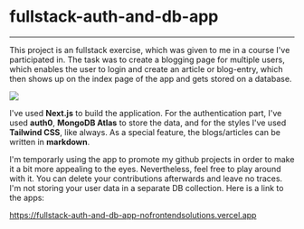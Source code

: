 # fullstack-auth-and-db-app

---

This project is an fullstack exercise, which was given to me in a course I've participated in. The task was to create a blogging page for multiple users, which enables the user to login and create an article or blog-entry, which then shows up on the index page of the app and gets stored on a database.

![](https://www.dropbox.com/s/zt7rg27knn9koeq/blogger-app.png?raw=1)

I've used **Next.js** to build the application. For the authentication part, I've used **auth0**, **MongoDB Atlas** to store the data, and for the styles I've used **Tailwind CSS**, like always. As a special feature, the blogs/articles can be written in **markdown**. 

I'm temporarly using the app to promote my github projects in order to make it a bit more appealing to the eyes. Nevertheless, feel free to play around with it. You can delete your contributions afterwards and leave no traces. I'm not storing your user data in a separate DB collection. Here is a link to the apps:

https://fullstack-auth-and-db-app-nofrontendsolutions.vercel.app

